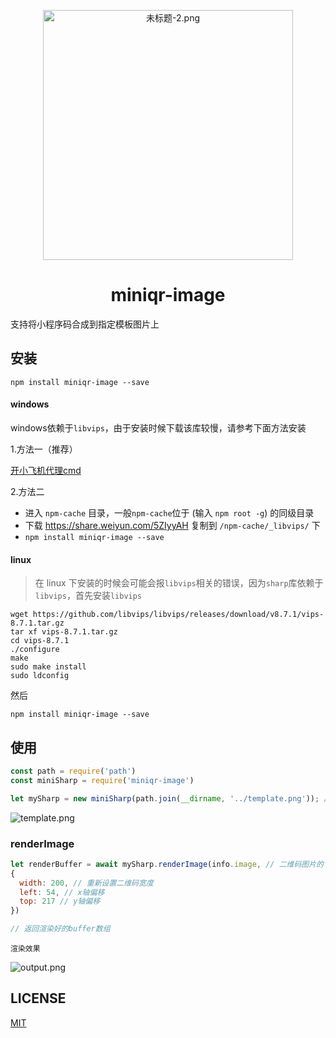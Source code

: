 



<p align="center">
  <img src="https://i.loli.net/2018/11/16/5beeba0e1bb08.png" width="400px" alt="未标题-2.png" title="未标题-2.png" />
</p>

<h1 align="center">
miniqr-image
</h1>

支持将小程序码合成到指定模板图片上


## 安装

```
npm install miniqr-image --save
```
#### windows
windows依赖于`libvips`，由于安装时候下载该库较慢，请参考下面方法安装

1.方法一（推荐）  

<a href="https://github.com/Jon-Millent/rn-book/blob/master/%E9%99%84%E5%BD%951-%E4%BB%A3%E7%90%86cmd.MD">开小飞机代理cmd</a>  

2.方法二
* 进入 `npm-cache` 目录，一般`npm-cache`位于 (输入 `npm root -g`) 的同级目录
* 下载 https://share.weiyun.com/5ZIyyAH 复制到 `/npm-cache/_libvips/` 下
* `npm install miniqr-image --save`

#### linux
> 在 linux 下安装的时候会可能会报`libvips`相关的错误，因为`sharp`库依赖于`libvips`，首先安装`libvips`
```
wget https://github.com/libvips/libvips/releases/download/v8.7.1/vips-8.7.1.tar.gz
tar xf vips-8.7.1.tar.gz
cd vips-8.7.1
./configure
make
sudo make install
sudo ldconfig
```

然后

```
npm install miniqr-image --save
```



## 使用



```js
const path = require('path')
const miniSharp = require('miniqr-image')

let mySharp = new miniSharp(path.join(__dirname, '../template.png')); // 传入指定的模板图片 如下图。

```

![template.png](https://i.loli.net/2018/11/16/5bee70edc46da.png)

### renderImage

```js
let renderBuffer = await mySharp.renderImage(info.image, // 二维码图片的 buffer 数组 
{ 
  width: 200, // 重新设置二维码宽度
  left: 54, // x轴偏移
  top: 217 // y轴偏移
})

// 返回渲染好的buffer数组
```

`渲染效果`

![output.png](https://i.loli.net/2018/11/16/5bee716374ba7.png)


## LICENSE
<a href="http://opensource.org/licenses/MIT">MIT</a>

